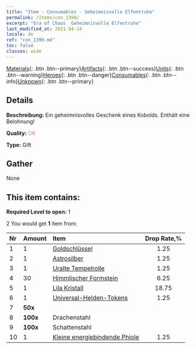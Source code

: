 ```yaml
---
title: "Item - Consumables - Geheimnisvolle Elfentruhe"
permalink: /Items/con_1399/
excerpt: "Era of Chaos  Geheimnisvolle Elfentruhe"
last_modified_at: 2021-04-14
locale: de
ref: "con_1399.md"
toc: false
classes: wide
---
```

 [Materials](/de/Items/){: .btn .btn--primary}[Artifacts](/de/Items/Artifacts/){: .btn .btn--success}[Units](/de/Items/Units/){: .btn .btn--warning}[Heroes](/de/Items/Heroes/){: .btn .btn--danger}[Consumables](/de/Items/Consumables/){: .btn .btn--info}[Unknown](/de/Items/Unknown/){: .btn .btn--primary}

## Details
 **Beschreibung:** Ein geheimnisvolles Geschenk eines Kobolds. Enthält eine Belohnung!

 **Quality:** <span style="color: #DA70D6">OK</span>

 **Type:** Gift

## Gather

  None

## This item contains:

 **Required Level to open:** 1

 2 You would get **1** item  from:

  | Nr | Amount |     Item    | Drop Rate,% |
  |:---|:-------|:------------|:---------:|
  | 1 | 1 | [Goldschlüssel](/de/Items/con_783/) | 1.25 | 
  | 2 | 1 | [Astrosilber](/de/Items/con_969/) | 1.25 | 
  | 3 | 1 | [Uralte Tempelrolle](/de/Items/con_697/) | 1.25 | 
  | 4 | 30 | [Himmlischer Formstein](/de/Items/art_188/) | 6.25 | 
  | 5 | 1 | [Lila Kristall](/de/Items/con_720/) | 18.75 | 
  | 6 | 1 | [Universal-Helden-Tokens](/de/Items/her_358/) | 1.25 | 
  | 7 |  **50x** | <i class="fas fa-gem"/> |  | 25 | 
  | 8 |  **100x** | Drachenstahl |  | 18.75 | 
  | 9 |  **100x** | Schattenstahl |  | 25 | 
  | 10 | 1 | [Kleine energiebindende Phiole](/de/Items/con_724/) | 1.25 | 
